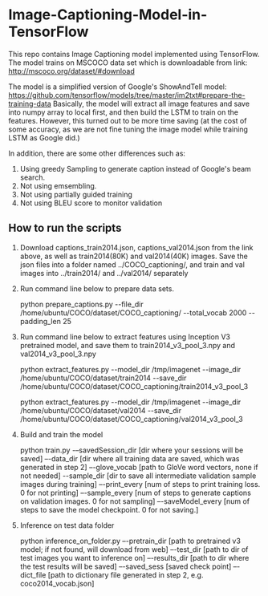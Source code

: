 # Image-Captioning-Model-in-TensorFlow

This repo contains Image Captioning model implemented using TensorFlow. The model trains on MSCOCO data set which is downloadable from link: 
http://mscoco.org/dataset/#download

The model is a simplified version of Google's ShowAndTell model: https://github.com/tensorflow/models/tree/master/im2txt#prepare-the-training-data
Basically, the model will extract all image features and save into numpy array to local first, and then build the LSTM to train on the features. However, this turned out to be more time saving (at the cost of some accuracy, as we are not fine tuning the image model while training LSTM as Google did.)

In addition, there are some other differences such as: 
1. Using greedy Sampling to generate caption instead of Google's beam search. 
2. Not using emsembling. 
3. Not using partially guided training 
4. Not using BLEU score to monitor validation 

## How to run the scripts

1. Download captions_train2014.json, captions_val2014.json from the link above, as well as train2014(80K) and val2014(40K) images. Save the json files into a folder named ../COCO_captioning/, and train and val images into ../train2014/ and ../val2014/ separately

2. Run command line below to prepare data sets. 

    python prepare_captions.py --file_dir /home/ubuntu/COCO/dataset/COCO_captioning/ --total_vocab 2000 --padding_len 25

3. Run command line below to extract features using Inception V3 pretrained model, and save them to train2014_v3_pool_3.npy and val2014_v3_pool_3.npy

    python extract_features.py --model_dir /tmp/imagenet --image_dir /home/ubuntu/COCO/dataset/train2014 --save_dir     /home/ubuntu/COCO/dataset/COCO_captioning/train2014_v3_pool_3 

    python extract_features.py --model_dir /tmp/imagenet --image_dir /home/ubuntu/COCO/dataset/val2014 --save_dir /home/ubuntu/COCO/dataset/COCO_captioning/val2014_v3_pool_3 

4. Build and train the model 

    python train.py -–savedSession_dir [dir where your sessions will be saved] –-data_dir [dir where all training data are saved, which was generated in step 2] –-glove_vocab [path to GloVe word vectors, none if not needed] --sample_dir [dir to save all intermediate validation sample images during training] –-print_every [num of steps to print training loss. 0 for not printing] –-sample_every [num of steps to generate captions on validation images. 0 for not sampling] –-saveModel_every [num of steps to save the model checkpoint. 0 for not saving.]

5. Inference on test data folder

    python inference_on_folder.py –-pretrain_dir [path to pretrained v3 model; if not found, will download from web] –-test_dir [path to dir of test images you want to inference on] –-results_dir [path to dir where the test results will be saved] –-saved_sess [saved check point] –-dict_file [path to dictionary file generated in step 2, e.g. coco2014_vocab.json]
